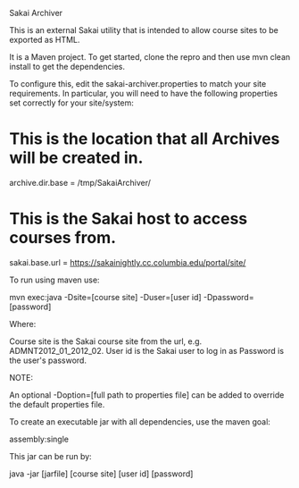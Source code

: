 Sakai Archiver

This is an external Sakai utility that is intended to allow
course sites to be exported as HTML.

It is a Maven project.  To get started, clone the repro and 
then use mvn clean install to get the dependencies.

To configure this, edit the sakai-archiver.properties to match your
site requirements.  In particular, you will need to have the following 
properties set correctly for your site/system:

# This is the location that all Archives will be created in.
archive.dir.base = /tmp/SakaiArchiver/

# This is the Sakai host to access courses from.
sakai.base.url = https://sakainightly.cc.columbia.edu/portal/site/

To run using maven use:

mvn exec:java -Dsite=[course site] -Duser=[user id] -Dpassword=[password]

Where:

Course site is the Sakai course site from the url, e.g. ADMNT2012_01_2012_02.
User id is the Sakai user to log in as
Password is the user's password.

NOTE: 

An optional -Doption=[full path to properties file] can be added to override the
default properties file.

To create an executable jar with all dependencies, use the maven goal:

assembly:single

This jar can be run by:

java -jar [jarfile] [course site] [user id] [password]

